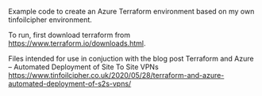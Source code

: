 Example code to create an Azure Terraform environment based on my own tinfoilcipher environment.

To run, first download terraform from https://www.terraform.io/downloads.html.

Files intended for use in conjuction with the blog post Terraform and Azure – Automated Deployment of Site To Site VPNs https://www.tinfoilcipher.co.uk/2020/05/28/terraform-and-azure-automated-deployment-of-s2s-vpns/
